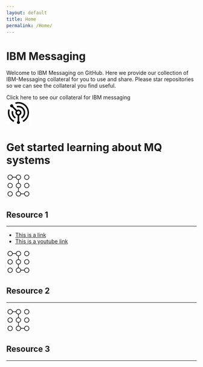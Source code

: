 ```yaml
---
layout: default
title: Home
permalink: /Home/
---
```

<head>
  <meta charset="UTF-8">
  <meta name="viewport" content="width=device-width, initial-scale=1">
  <title>Home</title>
  <script type="module" src="https://1.www.s81c.com/common/carbon/web-components/tag/v2/latest/button.min.js"></script>
  <link rel="stylesheet" href="/css/index.css">
</head>
<body>
  <div id="main">
  <div id="titleLogo">
    <div id="title">
        <h1>IBM Messaging</h1>
        <p id="welcome">Welcome to IBM Messaging on GitHub. Here we provide our collection of IBM-Messaging collateral for you to use and share. Please star repositories so we can see the collateral you find useful.</p>
        <cds-button href="https://github.com/ibm-messaging">Click here to see our collateral for IBM messaging</cds-button>
    </div>
    <img src="/assets/images/ibm--mq.svg" alt="MQ logo" id="MQLogo"> 
  </div>

  <h1 id="startMessage">Get started learning about MQ systems</h1>
  <div id="startResources">
    <div id="resource">
        <div id="resourceTitle">
            <img src="/assets/images/path.svg" id="path">
            <h2>Resource 1</h2>
        </div>
        <hr id="resourceHr">
        <ul>
            <li><a href="https://en.wikipedia.org/wiki/%22Hello,_World!%22_program">This is a link</a></li>
            <li><a href="https://www.youtube.com/watch?v=Yw6u6YkTgQ4">This is a youtube link</a></li>
        </ul>
    </div>
    <div id="resource">
        <div id="resourceTitle">
            <img src="/assets/images/path.svg" id="path">
            <h2>Resource 2</h2>
        </div>
        <hr id="resourceHr">
    </div>
    <div id="resource">
    <div id="resourceTitle">
            <img src="/assets/images/path.svg" id="path">
            <h2>Resource 3</h2>
        </div>
        <hr id="resourceHr">
    </div>
  </div>
  </div>
</body>
